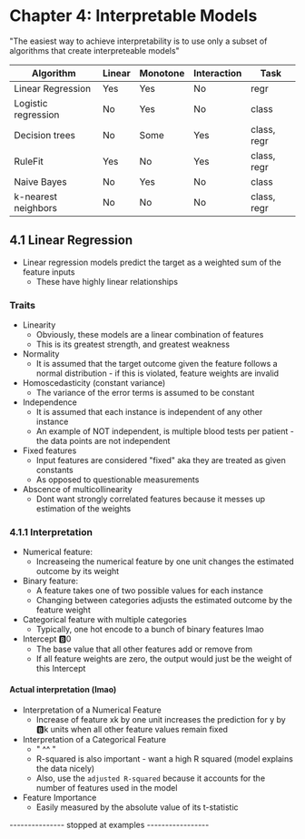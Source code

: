 # Chapter 4: Interpretable Models

"The easiest way to achieve interpretability is to use only a subset of algorithms that create interpreteable models"

| Algorithm | Linear | Monotone | Interaction | Task |
| - | - | - | - | - |
| Linear Regression | Yes | Yes | No | regr |
| Logistic regression | No | Yes | No | class |
| Decision trees | No | Some | Yes | class, regr |
| RuleFit | Yes | No | Yes | class, regr |
| Naive Bayes | No | Yes | No | class |
| k-nearest neighbors | No | No | No | class, regr |

## 4.1 Linear Regression

* Linear regression models predict the target as a weighted sum of the feature inputs
  * These have highly linear relationships

### Traits

* Linearity
  * Obviously, these models are a linear combination of features
  * This is its greatest strength, and greatest weakness
* Normality
  * It is assumed that the target outcome given the feature follows a normal distribution - if this is violated, feature weights are invalid
* Homoscedasticity (constant variance)
  * The variance of the error terms is assumed to be constant
* Independence
  * It is assumed that each instance is independent of any other instance
  * An example of NOT independent, is multiple blood tests per patient - the data points are not independent
* Fixed features
  * Input features are considered "fixed" aka they are treated as given constants
  * As opposed to questionable measurements
* Abscence of multicollinearity
  * Dont want strongly correlated features because it messes up estimation of the weights

### 4.1.1 Interpretation

* Numerical feature:
  * Increaseing the numerical feature by one unit changes the estimated outcome by its weight
* Binary feature:
  * A feature takes one of two possible values for each instance
  * Changing between categories adjusts the estimated outcome by the feature weight
* Categorical feature with multiple categories
  * Typically, one hot encode to a bunch of binary features lmao
* Intercept 🅱️0
  * The base value that all other features add or remove from
  * If all feature weights are zero, the output would just be the weight of this Intercept

#### Actual interpretation (lmao)

* Interpretation of a Numerical Feature
  * Increase of feature xk by one unit increases the prediction for y by 🅱️k units when all other feature values remain fixed
* Interpretation of a Categorical Feature
  * " ^^ "
  * R-squared is also important - want a high R squared (model explains the data nicely)
  * Also, use the `adjusted R-squared` because it accounts for the number of features used in the model
* Feature Importance
  * Easily measured by the absolute value of its t-statistic

--------------- stopped at examples -----------------
